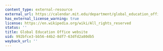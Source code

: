 ```yaml
---
content_type: external-resource
external_url: https://calendar.mit.edu/department/global_education_office
has_external_license_warning: true
license: https://en.wikipedia.org/wiki/All_rights_reserved
status: ''
title: Global Education Office website
uid: 992bfce3-bb56-44b2-8df7-63dfd2a80db5
wayback_url: ''
---
```

